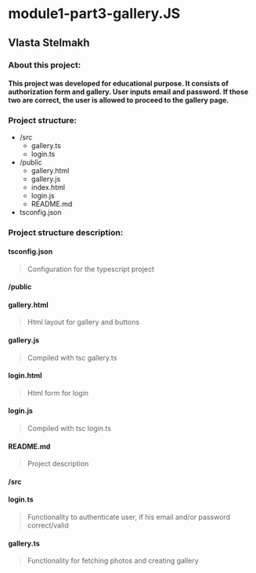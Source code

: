 # module1-part3-gallery.JS

## Vlasta Stelmakh

### About this project:

#### This project was developed for educational purpose. It consists of authorization form and gallery. User inputs email and password. If those two are correct, the user is allowed to proceed to the gallery page.

### Project structure:

* /src
  * gallery.ts
  * login.ts
* /public
  * gallery.html
  * gallery.js
  * index.html
  * login.js
  * README.md
* tsconfig.json

### Project structure description: 

#### tsconfig.json

> Configuration for the typescript project

#### **/public**

#### gallery.html

> Html layout for gallery and buttons

#### gallery.js

> Compiled with tsc gallery.ts

#### login.html

> Html form for login

#### login.js

> Compiled with tsc login.ts

#### README.md

> Project description

#### **/src**

#### login.ts

> Functionality to authenticate user, if his email and/or password correct/valid

#### gallery.ts

> Functionality for fetching photos and creating gallery
